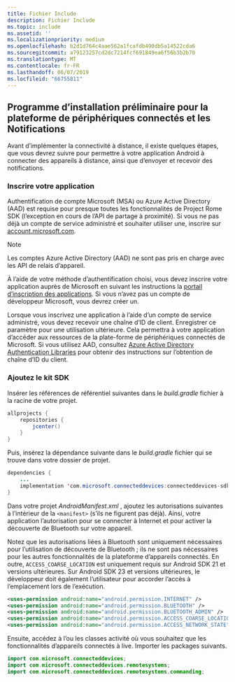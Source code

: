 ```yaml
---
title: Fichier Include
description: Fichier Include
ms.topic: include
ms.assetid: ''
ms.localizationpriority: medium
ms.openlocfilehash: b2d1d764c4aae562a1fcafdb490db5a14522cda6
ms.sourcegitcommit: a79123257cd2dc7214fcf691849ea6f56b3b2b70
ms.translationtype: MT
ms.contentlocale: fr-FR
ms.lasthandoff: 06/07/2019
ms.locfileid: "66755811"
---
```

## <a name="preliminary-setup-for-the-connected-devices-platform-and-notifications"></a>Programme d’installation préliminaire pour la plateforme de périphériques connectés et les Notifications

Avant d’implémenter la connectivité à distance, il existe quelques étapes, que vous devrez suivre pour permettre à votre application Android à connecter des appareils à distance, ainsi que d’envoyer et recevoir des notifications.

### <a name="register-your-app"></a>Inscrire votre application

Authentification de compte Microsoft (MSA) ou Azure Active Directory (AAD) est requise pour presque toutes les fonctionnalités de Project Rome SDK (l’exception en cours de l’API de partage à proximité). Si vous ne pas déjà un compte de service administré et souhaiter utiliser une, inscrire sur [account.microsoft.com](https://account.microsoft.com/account).

> [!NOTE]
> Les comptes Azure Active Directory (AAD) ne sont pas pris en charge avec les API de relais d’appareil.

À l’aide de votre méthode d’authentification choisi, vous devez inscrire votre application auprès de Microsoft en suivant les instructions la [portail d’inscription des applications](https://apps.dev.microsoft.com/). Si vous n’avez pas un compte de développeur Microsoft, vous devrez créer un.

Lorsque vous inscrivez une application à l’aide d’un compte de service administré, vous devez recevoir une chaîne d’ID de client. Enregistrer ce paramètre pour une utilisation ultérieure. Cela permettra à votre application d’accéder aux ressources de la plate-forme de périphériques connectés de Microsoft. Si vous utilisez AAD, consultez [Azure Active Directory Authentication Libraries](https://docs.microsoft.com/azure/active-directory/develop/active-directory-authentication-libraries) pour obtenir des instructions sur l’obtention de chaîne d’ID du client.

### <a name="add-the-sdk"></a>Ajoutez le kit SDK

Insérer les références de référentiel suivantes dans le *build.gradle* fichier à la racine de votre projet.

```Java
allprojects {
    repositories {
        jcenter()
    }
}
```
Puis, insérez la dépendance suivante dans le _build.gradle_ fichier qui se trouve dans votre dossier de projet.

```Java
dependencies { 
    ...
    implementation 'com.microsoft.connecteddevices:connecteddevices-sdk:+'
}
```

Dans votre projet *AndroidManifest.xml* , ajoutez les autorisations suivantes à l’intérieur de la `<manifest>` (s’ils ne figurent pas déjà). Ainsi, votre application l’autorisation pour se connecter à Internet et pour activer la découverte de Bluetooth sur votre appareil.

Notez que les autorisations liées à Bluetooth sont uniquement nécessaires pour l’utilisation de découverte de Bluetooth ; ils ne sont pas nécessaires pour les autres fonctionnalités de la plateforme d’appareils connectés. En outre, `ACCESS_COARSE_LOCATION` est uniquement requis sur Android SDK 21 et versions ultérieures. Sur Android SDK 23 et versions ultérieures, le développeur doit également l’utilisateur pour accorder l’accès à l’emplacement lors de l’exécution.


```xml
<uses-permission android:name="android.permission.INTERNET" />
<uses-permission android:name="android.permission.BLUETOOTH" />
<uses-permission android:name="android.permission.BLUETOOTH_ADMIN" />
<uses-permission android:name="android.permission.ACCESS_COARSE_LOCATION" />
<uses-permission android:name="android.permission.ACCESS_NETWORK_STATE" />
```

Ensuite, accédez à l’ou les classes activité où vous souhaitez que les fonctionnalités d’appareils connectés à live. Importer les packages suivants.

```java
import com.microsoft.connecteddevices;
import com.microsoft.connecteddevices.remotesystems;
import com.microsoft.connecteddevices.remotesystems.commanding;
```
